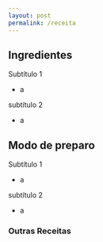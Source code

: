 ```yaml
---
layout: post
permalink: /receita
---
```


<section class="recipe-layout">
  <div class="row mb-5 pb-5">
    <div class="col-md-3">
      <h2 class="font-weight-bold">
        Ingredientes
      </h2>
      <span>
        Subtítulo 1
      </span>
      <ul class="my-0 pl-3">
        <li>
          <p>
            a
          </p>
        </li>
      </ul>
      <span>
        subtítulo 2
      </span>
      <ul class="mt-3 pl-3">
        <li>
          <p>
            a
          </p>
        </li>
      </ul>
    </div>
    <div class="list-blog col-md-9">
      <h2 class="font-weight-bold mb-3">
        Modo de preparo
      </h2>
      <span class="ml-5">
        Subtítulo 1
      </span>
      <ul class="my-0 pl-3">
        <li>
          <p>
            a
          </p>
        </li>
      </ul>
      <span>
        subtítulo 2
      </span>
      <ul class="my-0 pl-3">
        <li>
          <p>
            a
          </p>
        </li>
      </ul>
    </div>  
  </div>
  <h3 class="mb-0">
    Outras Receitas
  </h3>
</section>